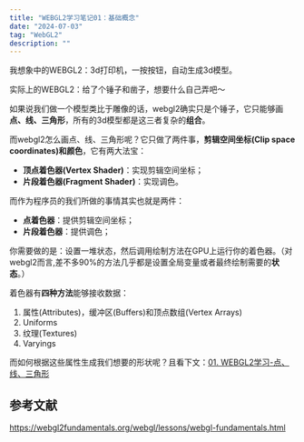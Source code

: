 ```yaml
---
title: "WEBGL2学习笔记01：基础概念"
date: "2024-07-03"
tag: "WebGL2"
description: ""
---
```

我想象中的WEBGL2：3d打印机，一按按钮，自动生成3d模型。

实际上的WEBGL2：给了个锤子和凿子，想要什么自己弄吧～

如果说我们做一个模型类比于雕像的话，webgl2确实只是个锤子，它只能够画**点、线、三角形**，所有的3d模型都是这三者复杂的**组合**。

而webgl2怎么画点、线、三角形呢？它只做了两件事，**剪辑空间坐标(Clip space coordinates)和颜色**，它有两大法宝：
- **顶点着色器(Vertex Shader)**：实现剪辑空间坐标；
- **片段着色器(Fragment Shader)**：实现调色。

而作为程序员的我们所做的事情其实也就是两件：
- **点着色器**：提供剪辑空间坐标；
- **片段着色器**：提供调色；

你需要做的是：设置一堆状态，然后调用绘制方法在GPU上运行你的着色器。（对webgl2而言,差不多90%的方法几乎都是设置全局变量或者最终绘制需要的**状态**。）

着色器有**四种方法**能够接收数据：

1. 属性(Attributes)，缓冲区(Buffers)和顶点数组(Vertex Arrays)
2. Uniforms
3. 纹理(Textures)
4. Varyings

而如何根据这些属性生成我们想要的形状呢？且看下文：[01. WEBGL2学习-点、线、三角形](https://juejin.cn/post/7387094749931438134)


## 参考文献
https://webgl2fundamentals.org/webgl/lessons/webgl-fundamentals.html
